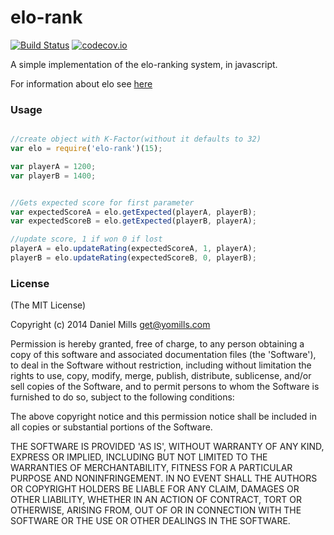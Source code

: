 # elo-rank

[![Build Status](https://secure.travis-ci.org/dmamills/elo-rank.png)](http://travis-ci.org/dmamills/elo-rank)
[![codecov.io](https://codecov.io/github/dmamills/elo-rank/coverage.svg?branch=master)](https://codecov.io/github/dmamills/elo-rank?branch=master)

A simple implementation of the elo-ranking system, in javascript.

For information about elo see [here](http://en.wikipedia.org/wiki/Elo_rating_system)


### Usage
```javascript

//create object with K-Factor(without it defaults to 32)
var elo = require('elo-rank')(15);

var playerA = 1200;
var playerB = 1400;


//Gets expected score for first parameter
var expectedScoreA = elo.getExpected(playerA, playerB);
var expectedScoreB = elo.getExpected(playerB, playerA);

//update score, 1 if won 0 if lost
playerA = elo.updateRating(expectedScoreA, 1, playerA);
playerB = elo.updateRating(expectedScoreB, 0, playerB);
```

### License

(The MIT License)

Copyright (c) 2014 Daniel Mills get@yomills.com

Permission is hereby granted, free of charge, to any person obtaining a copy of this software and associated documentation files (the 'Software'), to deal in the Software without restriction, including without limitation the rights to use, copy, modify, merge, publish, distribute, sublicense, and/or sell copies of the Software, and to permit persons to whom the Software is furnished to do so, subject to the following conditions:

The above copyright notice and this permission notice shall be included in all copies or substantial portions of the Software.

THE SOFTWARE IS PROVIDED 'AS IS', WITHOUT WARRANTY OF ANY KIND, EXPRESS OR IMPLIED, INCLUDING BUT NOT LIMITED TO THE WARRANTIES OF MERCHANTABILITY, FITNESS FOR A PARTICULAR PURPOSE AND NONINFRINGEMENT. IN NO EVENT SHALL THE AUTHORS OR COPYRIGHT HOLDERS BE LIABLE FOR ANY CLAIM, DAMAGES OR OTHER LIABILITY, WHETHER IN AN ACTION OF CONTRACT, TORT OR OTHERWISE, ARISING FROM, OUT OF OR IN CONNECTION WITH THE SOFTWARE OR THE USE OR OTHER DEALINGS IN THE SOFTWARE.

